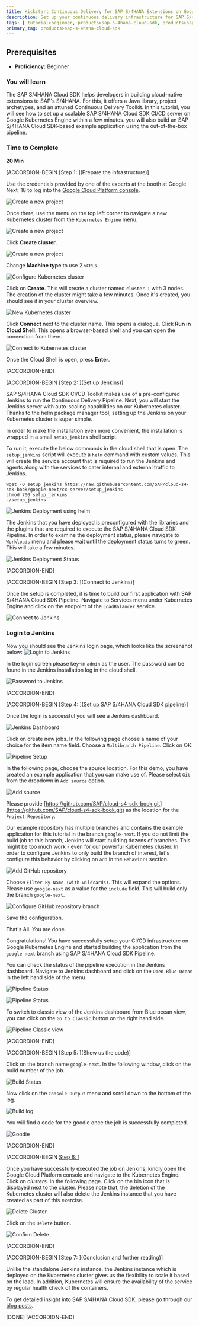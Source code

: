 ```yaml
---
title: Kickstart Continuous Delivery for SAP S/4HANA Extensions on Google Kubernetes Engine
description: Set up your continuous delivery infrastructure for SAP S/4HANA extension applications on Google Kubernetes Engine.
tags: [ tutorial>beginner, products>sap-s-4hana-cloud-sdk, products>sap-s-4hana, products>sap-cloud-platform, topic>cloud, topic>continues-delivery, topic>pipeline ]
primary_tag: products>sap-s-4hana-cloud-sdk
---
```


## Prerequisites  
 - **Proficiency:** Beginner

### You will learn
The SAP S/4HANA Cloud SDK helps developers in building cloud-native extensions to SAP's S/4HANA. For this, it offers a Java library, project archetypes, and an attuned Continuous Delivery Toolkit. In this tutorial, you will see how to set up a scalable SAP S/4HANA Cloud SDK CI/CD server on Google Kubernetes Engine within a few minutes. you will also build an SAP S/4HANA Cloud SDK-based example application using the out-of-the-box pipeline.

### Time to Complete
**20 Min**

[ACCORDION-BEGIN [Step 1: ](Prepare the infrastructure)]

Use the credentials provided by one of the experts at the booth at Google Next '18 to log into the [Google Cloud Platform console](https://console.cloud.google.com).

![Create a new project](project.png)

Once there, use the menu on the top left corner to navigate a new Kubernetes cluster from the `Kubernetes Engine` menu.

![Create a new project](new.png)

Click **Create cluster**.

![Create a new project](new2.png)

Change **Machine type** to use 2 `vCPUs`.

![Configure Kubernetes cluster](2.PNG)

Click on **Create**. This will create a cluster named `cluster-1` with 3 nodes.  The creation of the cluster might take a few minutes. Once it's created, you should see it in your cluster overview.

![New Kubernetes cluster](4.PNG)

Click **Connect** next to the cluster name. This opens a dialogue. Click **Run in Cloud Shell**. This opens a browser-based shell and you can open the connection from there.

![Connect to Kubernetes cluster](5.PNG)

Once the Cloud Shell is open, press **Enter**.

[ACCORDION-END]

[ACCORDION-BEGIN [Step 2: ](Set up Jenkins)]

SAP S/4HANA Cloud SDK CI/CD Toolkit makes use of a pre-configured Jenkins to run the Continuous Delivery Pipeline. Next, you will start the Jenkins server with auto-scaling capabilities on our Kubernetes cluster. Thanks to the helm package manager tool, setting up the Jenkins on your Kubernetes cluster is super simple.

In order to make the installation even more convenient, the installation is wrapped in a small `setup_jenkins` shell script.

To run it, execute the below commands in the cloud shell that is open. The `setup_jenkins` script will execute a `helm` command with custom values. This will create the service account that is required to run the Jenkins and agents along with the services to cater internal and external traffic to Jenkins.

```
wget -O setup_jenkins https://raw.githubusercontent.com/SAP/cloud-s4-sdk-book/google-next/cx-server/setup_jenkins
chmod 700 setup_jenkins
./setup_jenkins
```

![Jenkins Deployment using helm](9.PNG)

The Jenkins that you have deployed is preconfigured with the libraries and the plugins that are required to execute the SAP S/4HANA Cloud SDK Pipeline.
In order to examine the deployment status, please navigate to `Workloads` menu and please wait until the deployment status turns to green. This will take a few minutes.

![Jenkins Deployment Status](11.PNG)

[ACCORDION-END]

[ACCORDION-BEGIN [Step 3: ](Connect to Jenkins)]

Once the setup is completed, it is time to build our first application with SAP S/4HANA Cloud SDK Pipeline. Navigate to Services menu under Kubernetes Engine and click on the endpoint of the `LoadBalancer` service.

![Connect to Jenkins](10.PNG)

### Login to Jenkins

Now you should see the Jenkins login page, which looks like the screenshot below:
![Login to Jenkins](12.PNG)

In the login screen please key-in `admin` as the user. The password can be found in the Jenkins installation log in the cloud shell.

![Password to Jenkins](24.PNG)

[ACCORDION-END]

[ACCORDION-BEGIN [Step 4: ](Set up SAP S/4HANA Cloud SDK pipeline)]

Once the login is successful you will see a Jenkins dashboard.

![Jenkins Dashboard](13.PNG)

Click on create new jobs. In the following page choose a name of your choice for the item name field.  Choose a `Multibranch Pipeline`. Click on OK.

![Pipeline Setup](14.PNG)

In the following page, choose the source location. For this demo, you have created an example application that you can make use of. Please select `Git` from the dropdown in `Add source` option.

![Add source](15.PNG)

Please provide [https://github.com/SAP/cloud-s4-sdk-book.git](https://github.com/SAP/cloud-s4-sdk-book.git) as the location for the `Project Repository`.

Our example repository has multiple branches and contains the example application for this tutorial in the branch `google-next`. If you do not limit the build job to this branch, Jenkins will start building dozens of branches. This might be too much work - even for our powerful Kubernetes cluster. In order to configure Jenkins to only build the branch of interest, let's configure this behavior by clicking on `add` in the `Behaviors` section.

![Add GitHub repository](16.PNG)

Choose `Filter By Name (with wildcards)`. This will expand the options. Please use `google-next` as a value for the `include` field.  This will build only the branch `google-next`.

![Configure GitHub repository branch](17.PNG)

Save the configuration.

That's All. You are done.

Congratulations! You have successfully setup your CI/CD infrastructure on Google Kubernetes Engine and started building the application from the `google-next` branch using SAP S/4HANA Cloud SDK Pipeline.

You can check the status of the pipeline execution in the Jenkins dashboard. Navigate to Jenkins dashboard and click on the `Open Blue Ocean` in the left hand side of the menu.

![Pipeline Status](23.PNG)

![Pipeline Status](22.PNG)

To switch to classic view of the Jenkins dashboard from Blue ocean view, you can click on the `Go to Classic` button on the right hand side.

![Pipeline Classic view](18.PNG)

[ACCORDION-END]

[ACCORDION-BEGIN [Step 5: ](Show us the code)]

Click on the branch name `google-next`. In the following window, click on the build number of the job.

![Build Status](19.PNG)

Now click on the `Console Output` menu and scroll down to the bottom of the log.

![Build log](20.PNG)

You will find a code for the goodie once the job is successfully completed.

![Goodie](21.PNG)

[ACCORDION-END]

[ACCORDION-BEGIN [Step 6: ](Cleanup)]

Once you have successfully executed the job on Jenkins, kindly open the Google Cloud Platform console and navigate to the Kubernetes Engine. Click on *clusters*. In the following page. Click on the bin icon that is displayed next to the cluster. Please note that, the deletion of the Kubernetes cluster will also delete the Jenkins instance that you have created as part of this exercise.

![Delete Cluster](25.PNG)

Click on the `Delete` button.

![Confirm Delete](26.PNG)

[ACCORDION-END]

[ACCORDION-BEGIN [Step 7: ](Conclusion and further reading)]

Unlike the standalone Jenkins instance, the Jenkins instance which is deployed on the Kubernetes cluster gives us the flexibility to scale it based on the load. In addition, Kubernetes will ensure the availability of the service by regular health check of the containers.

To get detailed insight into SAP S/4HANA Cloud SDK, please go through our [blog posts](https://blogs.sap.com/2017/05/10/first-steps-with-sap-s4hana-cloud-sdk/).  

[DONE]
[ACCORDION-END]
